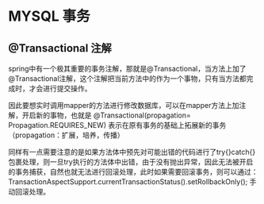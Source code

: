 # MYSQL 事务

## @Transactional 注解

spring中有一个极其重要的事务注解，那就是@Transactional，当方法上加了@Transactional注解，这个注解把当前方法中的作为一个事物，只有当方法都完成时，才会进行提交操作。

因此要想实时调用mapper的方法进行修改数据库，可以在mapper方法上加注解，开启新的事物，也就是
@Transactional(propagation= Propagation.REQUIRES_NEW) 表示在原有事务的基础上拓展新的事务（propagation：扩展，培养，传播）

同样有一点需要注意的是如果方法体中预先对可能出错的代码进行了try{}catch{}包裹处理，则一旦try执行的方法体中出错，由于没有抛出异常，因此无法被开启的事务捕获，自然也就无法进行回滚处理，此时如果需要回滚事务，则可以通过：
TransactionAspectSupport.currentTransactionStatus().setRollbackOnly();
手动回滚处理。

